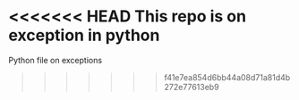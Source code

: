 <<<<<<< HEAD
This repo is on exception in python
=======
Python file on exceptions
>>>>>>> f41e7ea854d6bb44a08d71a81d4b272e77613eb9

